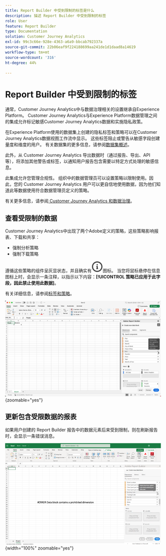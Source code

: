 ```yaml
---
title: Report Builder 中受到限制的标签是什么
description: 描述 Report Builder 中受到限制的标签
role: User
feature: Report Builder
type: Documentation
solution: Customer Journey Analytics
exl-id: 99c3c66e-928e-4363-a6a9-bbcab792337a
source-git-commit: 22b06eaf9f224188699aa241de1d1daad8a14619
workflow-type: tm+mt
source-wordcount: '316'
ht-degree: 44%

---
```


# Report Builder 中受到限制的标签

通常，Customer Journey Analytics中与数据治理相关的设置继承自Experience Platform。 Customer Journey Analytics与Experience Platform数据管理之间的集成允许标记敏感Customer Journey Analytics数据和实施隐私政策。

在Experience Platform使用的数据集上创建的隐私标签和策略可以在Customer Journey Analytics数据视图工作流中显示。 这些标签阻止或警告从敏感字段创建量度和维度的用户。 有关数据集的更多信息，请参阅[数据集概述](https://experienceleague.adobe.com/zh-hans/docs/experience-platform/catalog/datasets/overview)。

此外，从 Customer Journey Analytics 导出数据时（通过报告、导出、API 等），将添加其他警告或标签，以通知用户报告包含需要以特定方式处理的敏感信息。

此集成允许您管理合规性。 组织中的数据管理员可以设置策略以限制使用。因此，您的 Customer Journey Analytics 用户可以更自信地使用数据，因为他们知道此等数据使用符合数据管理员定义的策略。

有关更多信息，请参阅[ Customer Journey Analytics 和数据治理](https://experienceleague.adobe.com/zh-hans/docs/analytics-platform/using/cja-privacy/privacy-overview)。

## 查看受限制的数据

Customer Journey Analytics中出现了两个Adobe定义的策略，这些策略影响报表、下载和共享：

* 强制分析策略
* 强制下载策略

遵循这些策略的组件呈灰显状态，并且确实有![InfoOutline](/help/assets/icons/InfoOutline.svg)图标。 当您将鼠标悬停在信息图标上时，会显示一条注释，以指示以下内容：**[!UICONTROL 策略已应用于此字段，因此禁止使用此数据]**。

有关详细信息，请参阅[标签和策略](https://experienceleague.adobe.com/zh-hans/docs/analytics-platform/using/cja-dataviews/data-governance)。


![指示禁止使用数据的策略注释。](assets/restricted-label.png){zoomable="yes"}


## 更新包含受限数据的报表

如果用户创建的 Report Builder 报告中的数据元素后来受到限制，则在刷新报告时，会显示一条错误消息。

![稍后限制数据元素之后显示的错误消息。](assets/error-restricted-data.png){width="100%" zoomable="yes"}
